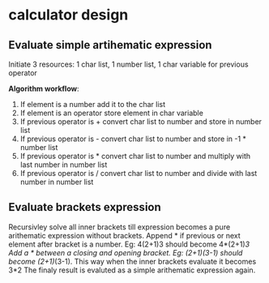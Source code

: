 # calculator design

## Evaluate simple artihematic expression

Initiate 3 resources: 1 char list, 1 number list, 1 char variable for previous operator

**Algorithm workflow**:

1. If element is a number add it to the char list
2. If element is an operator store element in char variable
3. If previous operator is + convert char list to number and store in number list
4. If previous operator is - convert char list to number and store in -1 * number list
5. If previous operator is * convert char list to number and multiply with last number in number list
6. If previous operator is / convert char list to number and divide with last number in number list

## Evaluate brackets expression

Recursivley solve all inner brackets till expression becomes a pure arithematic expression without brackets.
Append * if previous or next element after bracket is a number.
Eg: 4(2+1)3 should become 4*(2+1)*3
Add a * between a closing and opening bracket.
Eg: (2+1)(3-1) should become (2+1)*(3-1). This way when the inner brackets evaluate it becomes 3*2
The finaly result is evaluted as a simple arithematic expression again.